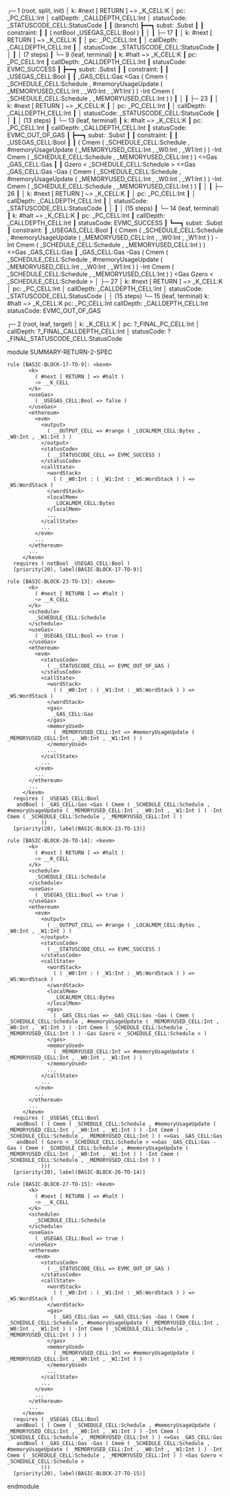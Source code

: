 
┌─ 1 (root, split, init)
│   k: #next [ RETURN ] ~> _K_CELL:K
│   pc: _PC_CELL:Int
│   callDepth: _CALLDEPTH_CELL:Int
│   statusCode: _STATUSCODE_CELL:StatusCode
┃
┃ (branch)
┣━━┓ subst: .Subst
┃  ┃ constraint:
┃  ┃     ( notBool _USEGAS_CELL:Bool )
┃  │
┃  ├─ 17
┃  │   k: #next [ RETURN ] ~> _K_CELL:K
┃  │   pc: _PC_CELL:Int
┃  │   callDepth: _CALLDEPTH_CELL:Int
┃  │   statusCode: _STATUSCODE_CELL:StatusCode
┃  │
┃  │  (7 steps)
┃  └─ 9 (leaf, terminal)
┃      k: #halt ~> _K_CELL:K
┃      pc: _PC_CELL:Int
┃      callDepth: _CALLDEPTH_CELL:Int
┃      statusCode: EVMC_SUCCESS
┃
┣━━┓ subst: .Subst
┃  ┃ constraint:
┃  ┃     _USEGAS_CELL:Bool
┃  ┃     _GAS_CELL:Gas <Gas ( Cmem ( _SCHEDULE_CELL:Schedule , #memoryUsageUpdate ( _MEMORYUSED_CELL:Int , _W0:Int , _W1:Int ) ) -Int Cmem ( _SCHEDULE_CELL:Schedule , _MEMORYUSED_CELL:Int ) )
┃  │
┃  ├─ 23
┃  │   k: #next [ RETURN ] ~> _K_CELL:K
┃  │   pc: _PC_CELL:Int
┃  │   callDepth: _CALLDEPTH_CELL:Int
┃  │   statusCode: _STATUSCODE_CELL:StatusCode
┃  │
┃  │  (13 steps)
┃  └─ 13 (leaf, terminal)
┃      k: #halt ~> _K_CELL:K
┃      pc: _PC_CELL:Int
┃      callDepth: _CALLDEPTH_CELL:Int
┃      statusCode: EVMC_OUT_OF_GAS
┃
┣━━┓ subst: .Subst
┃  ┃ constraint:
┃  ┃     _USEGAS_CELL:Bool
┃  ┃     ( Cmem ( _SCHEDULE_CELL:Schedule , #memoryUsageUpdate ( _MEMORYUSED_CELL:Int , _W0:Int , _W1:Int ) ) -Int Cmem ( _SCHEDULE_CELL:Schedule , _MEMORYUSED_CELL:Int ) ) <=Gas _GAS_CELL:Gas
┃  ┃     Gzero < _SCHEDULE_CELL:Schedule > <=Gas _GAS_CELL:Gas -Gas ( Cmem ( _SCHEDULE_CELL:Schedule , #memoryUsageUpdate ( _MEMORYUSED_CELL:Int , _W0:Int , _W1:Int ) ) -Int Cmem ( _SCHEDULE_CELL:Schedule , _MEMORYUSED_CELL:Int ) )
┃  │
┃  ├─ 26
┃  │   k: #next [ RETURN ] ~> _K_CELL:K
┃  │   pc: _PC_CELL:Int
┃  │   callDepth: _CALLDEPTH_CELL:Int
┃  │   statusCode: _STATUSCODE_CELL:StatusCode
┃  │
┃  │  (15 steps)
┃  └─ 14 (leaf, terminal)
┃      k: #halt ~> _K_CELL:K
┃      pc: _PC_CELL:Int
┃      callDepth: _CALLDEPTH_CELL:Int
┃      statusCode: EVMC_SUCCESS
┃
┗━━┓ subst: .Subst
   ┃ constraint:
   ┃     _USEGAS_CELL:Bool
   ┃     ( Cmem ( _SCHEDULE_CELL:Schedule , #memoryUsageUpdate ( _MEMORYUSED_CELL:Int , _W0:Int , _W1:Int ) ) -Int Cmem ( _SCHEDULE_CELL:Schedule , _MEMORYUSED_CELL:Int ) ) <=Gas _GAS_CELL:Gas
   ┃     _GAS_CELL:Gas -Gas ( Cmem ( _SCHEDULE_CELL:Schedule , #memoryUsageUpdate ( _MEMORYUSED_CELL:Int , _W0:Int , _W1:Int ) ) -Int Cmem ( _SCHEDULE_CELL:Schedule , _MEMORYUSED_CELL:Int ) ) <Gas Gzero < _SCHEDULE_CELL:Schedule >
   │
   ├─ 27
   │   k: #next [ RETURN ] ~> _K_CELL:K
   │   pc: _PC_CELL:Int
   │   callDepth: _CALLDEPTH_CELL:Int
   │   statusCode: _STATUSCODE_CELL:StatusCode
   │
   │  (15 steps)
   └─ 15 (leaf, terminal)
       k: #halt ~> _K_CELL:K
       pc: _PC_CELL:Int
       callDepth: _CALLDEPTH_CELL:Int
       statusCode: EVMC_OUT_OF_GAS


┌─ 2 (root, leaf, target)
│   k: _K_CELL:K
│   pc: ?_FINAL_PC_CELL:Int
│   callDepth: ?_FINAL_CALLDEPTH_CELL:Int
│   statusCode: ?_FINAL_STATUSCODE_CELL:StatusCode



module SUMMARY-RETURN-2-SPEC
    
    
    rule [BASIC-BLOCK-17-TO-9]: <kevm>
           <k>
             ( #next [ RETURN ] => #halt )
             ~> __K_CELL
           </k>
           <useGas>
             ( _USEGAS_CELL:Bool => false )
           </useGas>
           <ethereum>
             <evm>
               <output>
                 ( __OUTPUT_CELL => #range ( _LOCALMEM_CELL:Bytes , _W0:Int , _W1:Int ) )
               </output>
               <statusCode>
                 ( __STATUSCODE_CELL => EVMC_SUCCESS )
               </statusCode>
               <callState>
                 <wordStack>
                   ( ( _W0:Int : ( _W1:Int : _WS:WordStack ) ) => _WS:WordStack )
                 </wordStack>
                 <localMem>
                   _LOCALMEM_CELL:Bytes
                 </localMem>
                 ...
               </callState>
               ...
             </evm>
             ...
           </ethereum>
           ...
         </kevm>
      requires ( notBool _USEGAS_CELL:Bool )
      [priority(20), label(BASIC-BLOCK-17-TO-9)]
    
    rule [BASIC-BLOCK-23-TO-13]: <kevm>
           <k>
             ( #next [ RETURN ] => #halt )
             ~> __K_CELL
           </k>
           <schedule>
             _SCHEDULE_CELL:Schedule
           </schedule>
           <useGas>
             ( _USEGAS_CELL:Bool => true )
           </useGas>
           <ethereum>
             <evm>
               <statusCode>
                 ( __STATUSCODE_CELL => EVMC_OUT_OF_GAS )
               </statusCode>
               <callState>
                 <wordStack>
                   ( ( _W0:Int : ( _W1:Int : _WS:WordStack ) ) => _WS:WordStack )
                 </wordStack>
                 <gas>
                   _GAS_CELL:Gas
                 </gas>
                 <memoryUsed>
                   ( _MEMORYUSED_CELL:Int => #memoryUsageUpdate ( _MEMORYUSED_CELL:Int , _W0:Int , _W1:Int ) )
                 </memoryUsed>
                 ...
               </callState>
               ...
             </evm>
             ...
           </ethereum>
           ...
         </kevm>
      requires ( _USEGAS_CELL:Bool
       andBool ( _GAS_CELL:Gas <Gas ( Cmem ( _SCHEDULE_CELL:Schedule , #memoryUsageUpdate ( _MEMORYUSED_CELL:Int , _W0:Int , _W1:Int ) ) -Int Cmem ( _SCHEDULE_CELL:Schedule , _MEMORYUSED_CELL:Int ) )
               ))
      [priority(20), label(BASIC-BLOCK-23-TO-13)]
    
    rule [BASIC-BLOCK-26-TO-14]: <kevm>
           <k>
             ( #next [ RETURN ] => #halt )
             ~> __K_CELL
           </k>
           <schedule>
             _SCHEDULE_CELL:Schedule
           </schedule>
           <useGas>
             ( _USEGAS_CELL:Bool => true )
           </useGas>
           <ethereum>
             <evm>
               <output>
                 ( __OUTPUT_CELL => #range ( _LOCALMEM_CELL:Bytes , _W0:Int , _W1:Int ) )
               </output>
               <statusCode>
                 ( __STATUSCODE_CELL => EVMC_SUCCESS )
               </statusCode>
               <callState>
                 <wordStack>
                   ( ( _W0:Int : ( _W1:Int : _WS:WordStack ) ) => _WS:WordStack )
                 </wordStack>
                 <localMem>
                   _LOCALMEM_CELL:Bytes
                 </localMem>
                 <gas>
                   ( _GAS_CELL:Gas => _GAS_CELL:Gas -Gas ( Cmem ( _SCHEDULE_CELL:Schedule , #memoryUsageUpdate ( _MEMORYUSED_CELL:Int , _W0:Int , _W1:Int ) ) -Int Cmem ( _SCHEDULE_CELL:Schedule , _MEMORYUSED_CELL:Int ) ) -Gas Gzero < _SCHEDULE_CELL:Schedule > )
                 </gas>
                 <memoryUsed>
                   ( _MEMORYUSED_CELL:Int => #memoryUsageUpdate ( _MEMORYUSED_CELL:Int , _W0:Int , _W1:Int ) )
                 </memoryUsed>
                 ...
               </callState>
               ...
             </evm>
             ...
           </ethereum>
           ...
         </kevm>
      requires ( _USEGAS_CELL:Bool
       andBool ( ( Cmem ( _SCHEDULE_CELL:Schedule , #memoryUsageUpdate ( _MEMORYUSED_CELL:Int , _W0:Int , _W1:Int ) ) -Int Cmem ( _SCHEDULE_CELL:Schedule , _MEMORYUSED_CELL:Int ) ) <=Gas _GAS_CELL:Gas
       andBool ( Gzero < _SCHEDULE_CELL:Schedule > <=Gas _GAS_CELL:Gas -Gas ( Cmem ( _SCHEDULE_CELL:Schedule , #memoryUsageUpdate ( _MEMORYUSED_CELL:Int , _W0:Int , _W1:Int ) ) -Int Cmem ( _SCHEDULE_CELL:Schedule , _MEMORYUSED_CELL:Int ) )
               )))
      [priority(20), label(BASIC-BLOCK-26-TO-14)]
    
    rule [BASIC-BLOCK-27-TO-15]: <kevm>
           <k>
             ( #next [ RETURN ] => #halt )
             ~> __K_CELL
           </k>
           <schedule>
             _SCHEDULE_CELL:Schedule
           </schedule>
           <useGas>
             ( _USEGAS_CELL:Bool => true )
           </useGas>
           <ethereum>
             <evm>
               <statusCode>
                 ( __STATUSCODE_CELL => EVMC_OUT_OF_GAS )
               </statusCode>
               <callState>
                 <wordStack>
                   ( ( _W0:Int : ( _W1:Int : _WS:WordStack ) ) => _WS:WordStack )
                 </wordStack>
                 <gas>
                   ( _GAS_CELL:Gas => _GAS_CELL:Gas -Gas ( Cmem ( _SCHEDULE_CELL:Schedule , #memoryUsageUpdate ( _MEMORYUSED_CELL:Int , _W0:Int , _W1:Int ) ) -Int Cmem ( _SCHEDULE_CELL:Schedule , _MEMORYUSED_CELL:Int ) ) )
                 </gas>
                 <memoryUsed>
                   ( _MEMORYUSED_CELL:Int => #memoryUsageUpdate ( _MEMORYUSED_CELL:Int , _W0:Int , _W1:Int ) )
                 </memoryUsed>
                 ...
               </callState>
               ...
             </evm>
             ...
           </ethereum>
           ...
         </kevm>
      requires ( _USEGAS_CELL:Bool
       andBool ( ( Cmem ( _SCHEDULE_CELL:Schedule , #memoryUsageUpdate ( _MEMORYUSED_CELL:Int , _W0:Int , _W1:Int ) ) -Int Cmem ( _SCHEDULE_CELL:Schedule , _MEMORYUSED_CELL:Int ) ) <=Gas _GAS_CELL:Gas
       andBool ( _GAS_CELL:Gas -Gas ( Cmem ( _SCHEDULE_CELL:Schedule , #memoryUsageUpdate ( _MEMORYUSED_CELL:Int , _W0:Int , _W1:Int ) ) -Int Cmem ( _SCHEDULE_CELL:Schedule , _MEMORYUSED_CELL:Int ) ) <Gas Gzero < _SCHEDULE_CELL:Schedule >
               )))
      [priority(20), label(BASIC-BLOCK-27-TO-15)]

endmodule
